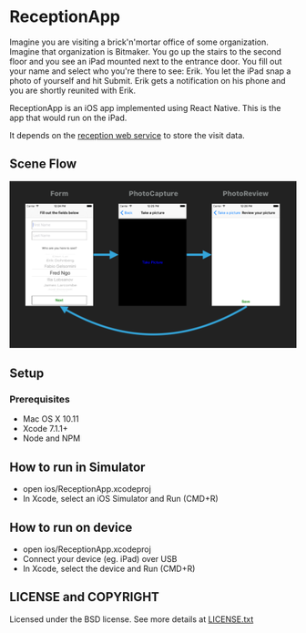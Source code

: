 # ReceptionApp

Imagine you are visiting a brick'n'mortar office of some organization. Imagine that organization is Bitmaker. You go up the stairs to the second floor and you see an iPad mounted next to the entrance door. You fill out your name and select who you're there to see: Erik. You let the iPad snap a photo of yourself and hit Submit. Erik gets a notification on his phone and you are shortly reunited with Erik.

ReceptionApp is an iOS app implemented using React Native. This is the app that would run on the iPad.

It depends on the [reception web service](https://github.com/bitmakerlabs/reception)
to store the visit data.

## Scene Flow

![](doc/app_flow.png)

## Setup

### Prerequisites
* Mac OS X 10.11
* Xcode 7.1.1+
* Node and NPM


## How to run in Simulator

* open ios/ReceptionApp.xcodeproj
* In Xcode, select an iOS Simulator and Run (CMD+R)

## How to run on device

* open ios/ReceptionApp.xcodeproj
* Connect your device (eg. iPad) over USB
* In Xcode, select the device and Run (CMD+R)


## LICENSE and COPYRIGHT

Licensed under the BSD license. See more details at [LICENSE.txt](LICENSE.txt)

